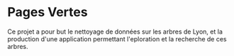 # Pages Vertes

Ce projet a pour but le nettoyage de données sur les arbres de Lyon, et la production d'une application permettant l'eploration et la recherche de ces arbres. 
